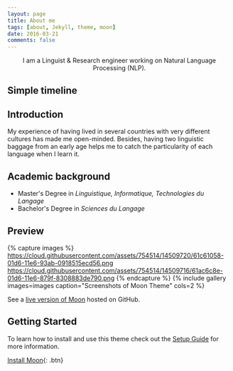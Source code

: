 ```yaml
---
layout: page
title: About me
tags: [about, Jekyll, theme, moon]
date: 2016-03-21
comments: false
---
```

    
<center>I am a Linguist & Research engineer working on Natural Language Processing (NLP).</center>

## Simple timeline

## Introduction

My experience of having lived in several countries with very different cultures has made me open-minded.
Besides, having two linguistic baggage from an early age helps me to catch the particularity of each language ​​when I learn it.

## Academic background
* Master's Degree in _Linguistique, Informatique, Technologies du Langage_
* Bachelor's Degree in _Sciences du Langage_

## Preview

{% capture images %}
    https://cloud.githubusercontent.com/assets/754514/14509720/61c61058-01d6-11e6-93ab-0918515ecd56.png
    https://cloud.githubusercontent.com/assets/754514/14509716/61ac6c8e-01d6-11e6-879f-8308883de790.png
{% endcapture %}
{% include gallery images=images caption="Screenshots of Moon Theme" cols=2 %}

See a [live version of Moon](http://taylantatli.github.io/Moon) hosted on GitHub.

## Getting Started

To learn how to install and use this theme check out the [Setup Guide](http://taylantatli.me/Moon/moon-theme/) for more information.
      
[Install Moon](https://github.com/TaylanTatli/Moon){: .btn}
